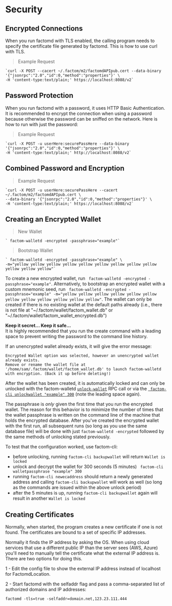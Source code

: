# Security

## Encrypted Connections

When you run factomd with TLS enabled, the calling program needs to specify the certificate file generated by factomd. This is how to use curl with TLS.

>Example Request

```shell-doc
`curl -X POST --cacert ~/.factom/m2/factomdAPIpub.cert --data-binary '{"jsonrpc":"2.0","id":0,"method":"properties"}' \
-H 'content-type:text/plain;' https://localhost:8088/v2`
```

## Password Protection

When you run factomd with a password, it uses HTTP Basic Authentication. It is recommended to encrypt the connection when using a password because otherwise the password can be sniffed on the network. Here is how to run with just the password:

>Example Request

```shell-doc
`curl -X POST -u userHere:securePassHere --data-binary '{"jsonrpc":"2.0","id":0,"method":"properties"}' \
-H 'content-type:text/plain;' http://localhost:8088/v2`
```

## Combined Password and Encryption

>Example Request

```shell-doc
`curl -X POST -u userHere:securePassHere --cacert ~/.factom/m2/factomdAPIpub.cert \
--data-binary '{"jsonrpc":"2.0","id":0,"method":"properties"}' \
-H 'content-type:text/plain;' https://localhost:8088/v2`
```

## Creating an Encrypted Wallet

>New Wallet

```shell-doc
` factom-walletd -encrypted -passphrase="example"`
```

>Bootstrap Wallet

```shell-doc
` factom-walletd -encrypted -passphrase="example" \
-m="yellow yellow yellow yellow yellow yellow yellow yellow yellow yellow yellow yellow"`
```

To create a new encrypted wallet, run ` factom-walletd -encrypted -passphrase="example"`.  Alternatively, to bootstrap an encrypted wallet with a custom mnemonic seed, run ` factom-walletd -encrypted -passphrase="example" -m="yellow yellow yellow yellow yellow yellow yellow yellow yellow yellow yellow yellow"`.  The wallet can only be created if there is no existing wallet at the default paths already (i.e., there is not file at "~/.factom/wallet/factom_wallet.db" or "~/.factom/wallet/factom_wallet_encrypted.db")

<aside class="warning"><strong>Keep it secret... Keep it safe...</strong><br>
It is highly recommended that you run the create command with a leading space to prevent writing the password to the command line history.
</aside> 

If an unencrypted wallet already exists, it will give the error message:
```
Encrypted Wallet option was selected, however an unencrypted wallet already exists.
Remove or rename the wallet file at '/home/sam/.factom/wallet/factom_wallet.db' to launch factom-walletd with encryption. (Back it up before deleting!)
```

After the wallet has been created, it is automatically locked and can only be unlocked with the factom-walletd [`unlock-wallet`](#unlock-wallet) RPC call or via the [` factom-cli unlockwallet "example" 300`](../cli#unlockwallet) (note the leading space again).

The passphrase is *only* given the first time that you run the encrypted wallet. The reason for this behavior is to minimize the number of times that the wallet passphrase is written on the command line of the machine that holds the encrypted database. After you've created the encrypted wallet with the first run, all subsequent runs (so long as you use the same database file) will be done with just `factom-walletd -encrypted` followed by the same methods of unlocking stated previously.

To test that the configuration worked, use factom-cli:
- before unlocking, running `factom-cli backupwallet` will return `Wallet is locked`
- unlock and decrypt the wallet for 300 seconds (5 minutes) ` factom-cli walletpassphrase "example" 300`
- running `factom-cli newecaddress` should return a newly generated address and calling `factom-cli backupwallet` will work as well (so long as the commands are issued within the above unlock period)
- after the 5 minutes is up, running `factom-cli backupwallet` again will result in another `Wallet is locked`

## Creating Certificates

Normally, when started, the program creates a new certificate if one is not found. The certificates are bound to a set of specific IP addresses.

Normally it finds the IP address by asking the OS. When using cloud services that use a different public IP than the server sees (AWS, Azure) you'll need to manually tell the certificate what the external IP address is. There are two options for doing this.

1 - Edit the config file to show the external IP address instead of localhost for FactomdLocation.

2 - Start factomd with the selfaddr flag and pass a comma-separated list of authorized domains and IP addresses:

`factomd -tls=true -selfaddr=domain.net,123.23.111.444`